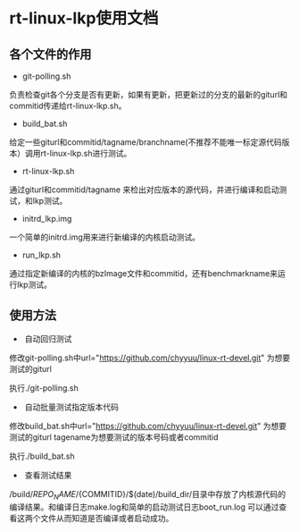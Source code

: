 
# rt-linux-lkp使用文档


## 各个文件的作用
* git-polling.sh 

负责检查git各个分支是否有更新，如果有更新，把更新过的分支的最新的giturl和commitid传递给rt-linux-lkp.sh。

* build_bat.sh 

给定一些giturl和commitid/tagname/branchname(不推荐不能唯一标定源代码版本）调用rt-linux-lkp.sh进行测试。


* rt-linux-lkp.sh 

通过giturl和commitid/tagname 来检出对应版本的源代码，并进行编译和启动测试，和lkp测试。

* initrd_lkp.img 

一个简单的initrd.img用来进行新编译的内核启动测试。

* run_lkp.sh 

通过指定新编译的内核的bzImage文件和commitid，还有benchmarkname来运行lkp测试。


## 使用方法
*  自动回归测试 

修改git-polling.sh中url="https://github.com/chyyuu/linux-rt-devel.git" 为想要测试的giturl 

执行./git-polling.sh

*  自动批量测试指定版本代码

修改build_bat.sh中url="https://github.com/chyyuu/linux-rt-devel.git" 为想要测试的giturl tagename为想要测试的版本号码或者commitid 

执行./build_bat.sh

*  查看测试结果

/build/${REPO_NAME}/${COMMITID}/$(date)/build_dir/目录中存放了内核源代码的编译结果。和编译日志make.log和简单的启动测试日志boot_run.log
可以通过查看这两个文件从而知道是否编译或者启动成功。

